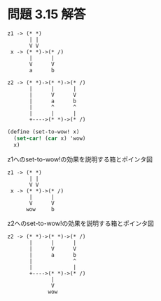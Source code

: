 # 問題 3.15 解答

```
z1 -> (* *)
       | |
       V V
 x -> (* *)->(* /)
       |      |
       V      V
       a      b
```

```
z2 -> (* *)->(* *)->(* /)
       |      |      |
       |      V      V
       |      a      b
       |      ^      ^
       |      |      |
       +---->(* *)->(* /)
```

```scheme
(define (set-to-wow! x)
  (set-car! (car x) 'wow)
  x)
```

z1へのset-to-wow!の効果を説明する箱とポインタ図

```
z1 -> (* *)
       | |
       V V
 x -> (* *)->(* /)
       |      |
       V      V
      wow     b
```

z2へのset-to-wow!の効果を説明する箱とポインタ図

```
z2 -> (* *)->(* *)->(* /)
       |      |      |
       |      V      V
       |      a      b
       |             ^
       |             |
       +---->(* *)->(* /)
              |
              V
             wow
```
